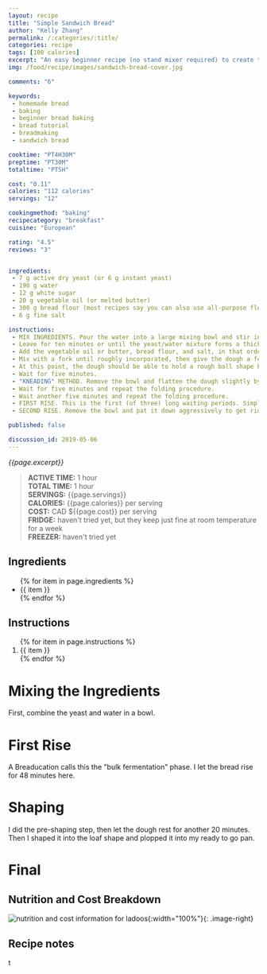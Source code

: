 ```yaml
---
layout: recipe
title: "Simple Sandwich Bread"
author: "Kelly Zhang"
permalink: /:categories/:title/
categories: recipe
tags: [100 calories]
excerpt: "An easy beginner recipe (no stand mixer required) to create the most versatile of breads: a perfectly light, fluffy sandwich loaf, like the kind you'd find at the grocery store."
img: /food/recipe/images/sandwich-bread-cover.jpg

comments: "6"

keywords:
 - homemade bread
 - baking
 - beginner bread baking
 - bread tutorial
 - breadmaking
 - sandwich bread

cooktime: "PT4H30M"
preptime: "PT30M"
totaltime: "PT5H"

cost: "0.11"
calories: "112 calories"
servings: "12"

cookingmethod: "baking"
recipecategory: "breakfast"
cuisine: "European"

rating: "4.5"
reviews: "3"


ingredients:
 - 7 g active dry yeast (or 6 g instant yeast)
 - 190 g water
 - 12 g white sugar
 - 20 g vegetable oil (or melted butter)
 - 300 g bread flour (most recipes say you can also use all-purpose flour, but I find all-purpose flour more sticky and hard to use)
 - 6 g fine salt

instructions:
 - MIX INGREDIENTS. Pour the water into a large mixing bowl and stir in the yeast and sugar.
 - Leave for ten minutes or until the yeast/water mixture forms a thick, foamy top layer (skip this step if you're using instant yeast).
 - Add the vegetable oil or butter, bread flour, and salt, in that order.
 - Mix with a fork until roughly incorporated, then give the dough a few squeezes with your hands. Wipe the sides of the bowl with the dough if there are any large clumps of dough still clinging to the walls.
 - At this point, the dough should be able to hold a rough ball shape but still be quite sticky and gooey. If it is sticking ALL OVER your fingers when you pull away, rather than mostly lifting off with ease, your dough is too sticky. Try kneading for a minute more and if that doesn't work, add more flour 1 tbsp at a time. Turn the dough out onto the (clean!!) counter and flip the bowl over top, so it's covering the dough. (I've always used bread flour for this recipe and have never had the dough stick to the counter, but you may want to sprinkle a little bit of flour in case if you are using all-purpose flour or if your dough seems extremely sticky.)
 - Wait for five minutes.
 - "KNEADING" METHOD. Remove the bowl and flatten the dough slightly by patting it down. Stretch the top portion and pull it down over the bottom, about 1/3 of the way down. Rotate the dough 90° and repeat with the new "top". Continue until you have folded the dough four times, and flip it over so the smooth side is facing up. It should be in a roughly rounded shape. Replace the bowl over the dough.
 - Wait for five minutes and repeat the folding procedure.
 - Wait another five minutes and repeat the folding procedure.
 - FIRST RISE. This is the first (of three) long waiting periods. Simply leave the dough under the mixing bowl after your third fold and let it rest for an hour.
 - SECOND RISE. Remove the bowl and pat it down aggressively to get rid of all the air bubbles. This can take a while—see the animation for an example—but it's very fun. Like popping bubble wrap!

published: false

discussion_id: 2019-05-06
---
```


*{{page.excerpt}}*

> **ACTIVE TIME:** 1 hour  
> **TOTAL TIME:** 1 hour  
> **SERVINGS:** {{page.servings}}  
> **CALORIES:** {{page.calories}} per serving  
> **COST:** CAD ${{page.cost}} per serving  
> **FRIDGE:** haven't tried yet, but they keep just fine at room temperature for a week  
> **FREEZER:** haven't tried yet

## Ingredients

<ul>
  {% for item in page.ingredients %}
    <li>{{ item }}</li>
  {% endfor %}
</ul>

## Instructions

<ol>
  {% for item in page.instructions %}
    <li>{{ item }}</li>
  {% endfor %}
</ol>

# Mixing the Ingredients

First, combine the yeast and water in a bowl.

# First Rise

A Breaducation calls this the "bulk fermentation" phase. I let the bread rise for 48 minutes here.

# Shaping

I did the pre-shaping step, then let the dough rest for another 20 minutes. Then I shaped it into the loaf shape and plopped it into my ready to go pan.

# Final

## Nutrition and Cost Breakdown

![nutrition and cost information for ladoos](/food/recipe/images/easiest-ladoos-ever-nutrition.jpg){:width="100%"}{: .image-right}

## Recipe notes

t
